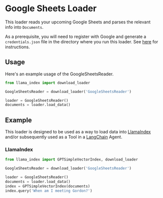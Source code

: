 # Google Sheets Loader

This loader reads your upcoming Google Sheets and parses the relevant info into `Documents`. 

As a prerequisite, you will need to register with Google and generate a `credentials.json` file in the directory where you run this loader. See [here](https://developers.google.com/workspace/guides/create-credentials) for instructions.

## Usage

Here's an example usage of the GoogleSheetsReader.

```python
from llama_index import download_loader

GoogleSheetsReader = download_loader('GoogleSheetsReader')

loader = GoogleSheetsReader()
documents = loader.load_data()
```

## Example

This loader is designed to be used as a way to load data into [LlamaIndex](https://github.com/jerryjliu/gpt_index/tree/main/gpt_index) and/or subsequently used as a Tool in a [LangChain](https://github.com/hwchase17/langchain) Agent.

### LlamaIndex

```python
from llama_index import GPTSimpleVectorIndex, download_loader

GoogleSheetsReader = download_loader('GoogleSheetsReader')

loader = GoogleSheetsReader()
documents = loader.load_data()
index = GPTSimpleVectorIndex(documents)
index.query('When am I meeting Gordon?')
```
